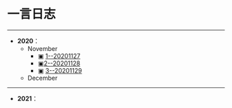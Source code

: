 # 一言日志
----

+  **2020**：
    + November
       + ▣ [1--20201127](https://github.com/PlatoJobs/PJOneSentenceLog/blob/master/Year2020/November-11/20201127.md)
       + ▣[2--20201128](https://github.com/PlatoJobs/PJOneSentenceLog/blob/master/Year2020/November-11/20201128.md)
       + ▣ [3--20201129](https://github.com/PlatoJobs/PJOneSentenceLog/blob/master/Year2020/November-11/20201129.md)
    + December
      


-----

     
+  **2021**：

